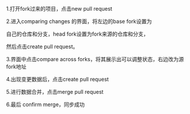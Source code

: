 1.打开fork过来的项目，点击new pull request

2.进入comparing changes 的界面，将左边的base fork设置为

自己的仓库和分支，head fork设置为fork来源的仓库和分支，

然后点击create pull request。

3.界面中点击compare across forks，将其展示出可以调整状态，右边改为源fork地址

4.出现变更数据后，点击create pull request

5.进行数据合并，点击merge pull request

6.最后  confirm merge，同步成功

